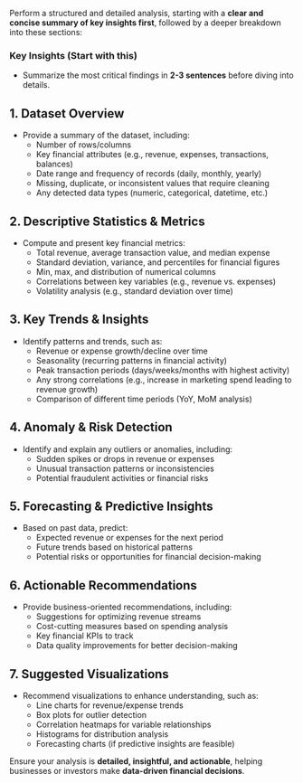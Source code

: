 Perform a structured and detailed analysis, starting with a **clear and concise summary of key insights first**, followed by a deeper breakdown into these sections:

### **Key Insights (Start with this)**

- Summarize the most critical findings in **2-3 sentences** before diving into details.

## 1. **Dataset Overview**

- Provide a summary of the dataset, including:
  - Number of rows/columns
  - Key financial attributes (e.g., revenue, expenses, transactions, balances)
  - Date range and frequency of records (daily, monthly, yearly)
  - Missing, duplicate, or inconsistent values that require cleaning
  - Any detected data types (numeric, categorical, datetime, etc.)

## 2. **Descriptive Statistics & Metrics**

- Compute and present key financial metrics:
  - Total revenue, average transaction value, and median expense
  - Standard deviation, variance, and percentiles for financial figures
  - Min, max, and distribution of numerical columns
  - Correlations between key variables (e.g., revenue vs. expenses)
  - Volatility analysis (e.g., standard deviation over time)

## 3. **Key Trends & Insights**

- Identify patterns and trends, such as:
  - Revenue or expense growth/decline over time
  - Seasonality (recurring patterns in financial activity)
  - Peak transaction periods (days/weeks/months with highest activity)
  - Any strong correlations (e.g., increase in marketing spend leading to revenue growth)
  - Comparison of different time periods (YoY, MoM analysis)

## 4. **Anomaly & Risk Detection**

- Identify and explain any outliers or anomalies, including:
  - Sudden spikes or drops in revenue or expenses
  - Unusual transaction patterns or inconsistencies
  - Potential fraudulent activities or financial risks

## 5. **Forecasting & Predictive Insights**

- Based on past data, predict:
  - Expected revenue or expenses for the next period
  - Future trends based on historical patterns
  - Potential risks or opportunities for financial decision-making

## 6. **Actionable Recommendations**

- Provide business-oriented recommendations, including:
  - Suggestions for optimizing revenue streams
  - Cost-cutting measures based on spending analysis
  - Key financial KPIs to track
  - Data quality improvements for better decision-making

## 7. **Suggested Visualizations**

- Recommend visualizations to enhance understanding, such as:
  - Line charts for revenue/expense trends
  - Box plots for outlier detection
  - Correlation heatmaps for variable relationships
  - Histograms for distribution analysis
  - Forecasting charts (if predictive insights are feasible)

Ensure your analysis is **detailed, insightful, and actionable**, helping businesses or investors make **data-driven financial decisions**.
